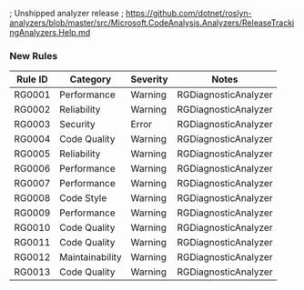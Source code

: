 ﻿; Unshipped analyzer release
; https://github.com/dotnet/roslyn-analyzers/blob/master/src/Microsoft.CodeAnalysis.Analyzers/ReleaseTrackingAnalyzers.Help.md

### New Rules
Rule ID | Category | Severity | Notes
--------|----------|----------|-------
RG0001 | Performance | Warning | RGDiagnosticAnalyzer
RG0002 | Reliability | Warning | RGDiagnosticAnalyzer
RG0003 | Security | Error | RGDiagnosticAnalyzer
RG0004 | Code Quality | Warning | RGDiagnosticAnalyzer
RG0005 | Reliability | Warning | RGDiagnosticAnalyzer
RG0006 | Performance | Warning | RGDiagnosticAnalyzer
RG0007 | Performance | Warning | RGDiagnosticAnalyzer
RG0008 | Code Style | Warning | RGDiagnosticAnalyzer
RG0009 | Performance | Warning | RGDiagnosticAnalyzer
RG0010 | Code Quality | Warning | RGDiagnosticAnalyzer
RG0011 | Code Quality | Warning | RGDiagnosticAnalyzer
RG0012 | Maintainability | Warning | RGDiagnosticAnalyzer
RG0013 | Code Quality | Warning | RGDiagnosticAnalyzer